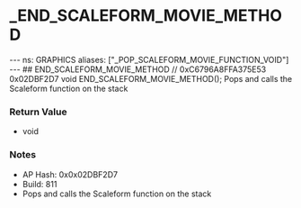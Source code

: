 # _END_SCALEFORM_MOVIE_METHOD

--- ns: GRAPHICS aliases: ["_POP_SCALEFORM_MOVIE_FUNCTION_VOID"] --- ## END_SCALEFORM_MOVIE_METHOD  // 0xC6796A8FFA375E53 0x02DBF2D7 void END_SCALEFORM_MOVIE_METHOD();  Pops and calls the Scaleform function on the stack

### Return Value
* void

### Notes
* AP Hash: 0x0x02DBF2D7
* Build: 811
* Pops and calls the Scaleform function on the stack

